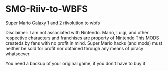 # SMG-Riiv-to-WBFS
Super Mario Galaxy 1 and 2 riivolution to wbfs 

Disclaimer: I am not associated with Nintendo. Mario, Luigi, and other respective characters and franchises are property of Nintendo
This MODS createds by fans with no profit in mind. Super Mario hacks (and mods) must neither be sold for profit nor obtained through any means of piracy whatsoever

You need a backup of your original game, if you don't have to buy it


